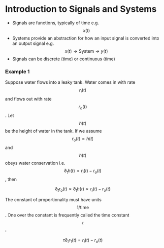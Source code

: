 # Introduction to Signals and Systems

- Signals are functions, typically of time e.g. $$x(t)$$
- Systems provide an abstraction for how an input signal is converted into an output 
  signal e.g. $$x(t) \rightarrow \text{System} \rightarrow y(t)$$
- Signals can be discrete (time) or continuous (time)

### Example 1

Suppose water flows into a leaky tank. Water comes in with rate $$r_i(t)$$ and
flows out with rate $$r_o(t)$$. Let $$h(t)$$ be the height of water in the tank.
If we assume $$r_o(t) \propto h(t)$$ and $$h(t)$$ obeys water conservation i.e.
$$\partial_t h(t) \propto r_i(t) - r_o(t)$$, then 

$$\partial_t r_o(t) \propto \partial_t h(t) \propto r_i(t) - r_o(t)$$
  
The constant of proportionality must have units $$1/\text{time}$$. One over the constant
is frequently called the time constant $$\tau$$:

$$\tau \partial_t r_1(t) = r_i(t) - r_o(t) $$
